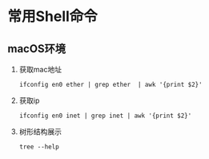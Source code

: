 # 常用Shell命令

## macOS环境

1. 获取mac地址

   ``` shell
   ifconfig en0 ether | grep ether  | awk '{print $2}'
   ```

2. 获取ip

   ``` shell
   ifconfig en0 inet | grep inet | awk '{print $2}'
   ```

3. 树形结构展示

   ``` shell
   tree --help
   ```

   